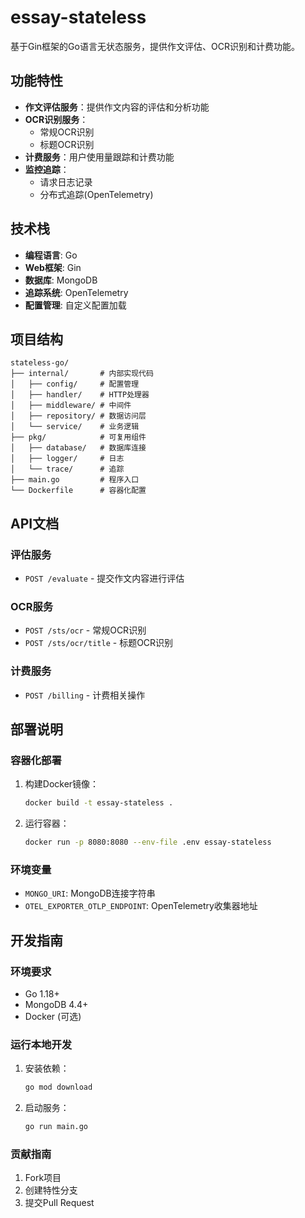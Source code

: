 # essay-stateless

基于Gin框架的Go语言无状态服务，提供作文评估、OCR识别和计费功能。

## 功能特性

- **作文评估服务**：提供作文内容的评估和分析功能
- **OCR识别服务**：
  - 常规OCR识别
  - 标题OCR识别
- **计费服务**：用户使用量跟踪和计费功能
- **监控追踪**：
  - 请求日志记录
  - 分布式追踪(OpenTelemetry)

## 技术栈

- **编程语言**: Go
- **Web框架**: Gin
- **数据库**: MongoDB
- **追踪系统**: OpenTelemetry
- **配置管理**: 自定义配置加载

## 项目结构

```
stateless-go/
├── internal/       # 内部实现代码
│   ├── config/     # 配置管理
│   ├── handler/    # HTTP处理器
│   ├── middleware/ # 中间件
│   ├── repository/ # 数据访问层
│   └── service/    # 业务逻辑
├── pkg/            # 可复用组件
│   ├── database/   # 数据库连接
│   ├── logger/     # 日志
│   └── trace/      # 追踪
├── main.go         # 程序入口
└── Dockerfile      # 容器化配置
```

## API文档

### 评估服务
- `POST /evaluate` - 提交作文内容进行评估

### OCR服务
- `POST /sts/ocr` - 常规OCR识别
- `POST /sts/ocr/title` - 标题OCR识别

### 计费服务
- `POST /billing` - 计费相关操作

## 部署说明

### 容器化部署
1. 构建Docker镜像：
   ```bash
   docker build -t essay-stateless .
   ```
2. 运行容器：
   ```bash
   docker run -p 8080:8080 --env-file .env essay-stateless
   ```

### 环境变量
- `MONGO_URI`: MongoDB连接字符串
- `OTEL_EXPORTER_OTLP_ENDPOINT`: OpenTelemetry收集器地址

## 开发指南

### 环境要求
- Go 1.18+
- MongoDB 4.4+
- Docker (可选)

### 运行本地开发
1. 安装依赖：
   ```bash
   go mod download
   ```
2. 启动服务：
   ```bash
   go run main.go
   ```

### 贡献指南
1. Fork项目
2. 创建特性分支
3. 提交Pull Request